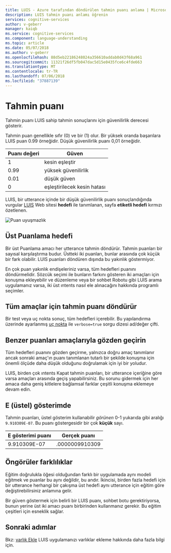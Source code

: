 ```yaml
---
title: LUIS - Azure tarafından döndürülen tahmin puanı anlama | Microsoft Docs
description: LUIS tahmin puanı anlamı öğrenin
services: cognitive-services
author: v-geberr
manager: kaiqb
ms.service: cognitive-services
ms.component: language-understanding
ms.topic: article
ms.date: 05/07/2018
ms.author: v-geberr
ms.openlocfilehash: 88d5eb22186248024a356610addab0d43f68a961
ms.sourcegitcommit: 11321f26df5fb047dac5d15e0435fce6c4fde663
ms.translationtype: MT
ms.contentlocale: tr-TR
ms.lasthandoff: 07/06/2018
ms.locfileid: "37887139"
---
```

# <a name="prediction-score"></a>Tahmin puanı
Tahmin puanı LUIS sahip tahmin sonuçlarını için güvenilirlik derecesi gösterir. 

Tahmin puan genellikle sıfır (0) ve bir (1) olur. Bir yüksek oranda başarılara LUIS puan 0.99 örneğidir. Düşük güvenilirlik puanı 0,01 örneğidir. 

|Puanı değeri|Güven|
|--|--|
|1|kesin eşleştir|
|0.99|yüksek güvenilirlik|
|0.01|düşük güven|
|0|eşleştirilecek kesin hatası|

LUIS, bir utterance içinde bir düşük güvenilirlik puanı sonuçlandığında vurgular [LUIS](luis-reference-regions.md) Web sitesi **hedefi** ile tanımlanan, sayfa **etiketli hedefi** kırmızı özetlenen. 

![Puan uyuşmazlık](./media/luis-concept-score/score-discrepancy.png)

## <a name="top-scoring-intent"></a>Üst Puanlama hedefi
Bir üst Puanlama amacı her utterance tahmin döndürür. Tahmin puanları bir sayısal karşılaştırma budur. Üstteki iki puanları, bunlar arasında çok küçük bir fark olabilir. LUIS puanları döndüren dışında bu yakınlık göstermiyor.  

En çok puan yakınlık endişeleriniz varsa, tüm hedefleri puanını döndürmelidir. Sözcük seçimi ile bunların farkını gösteren iki amaçları için konuşma ekleyebilir ve düzenleme veya bir sohbet Robotu gibi LUIS arama uygulamanız varsa, iki üst ıntents nasıl ele alınacağını hakkında programlı seçimler. 

## <a name="return-prediction-score-for-all-intents"></a>Tüm amaçlar için tahmin puanı döndürür
Bir test veya uç nokta sonuç, tüm hedefleri içerebilir. Bu yapılandırma üzerinde ayarlanmış [uç nokta](https://aka.ms/v1-endpoint-api-docs) ile `verbose=true` sorgu dizesi ad/değer çifti. 

## <a name="review-intents-with-similar-scores"></a>Benzer puanları amaçlarıyla gözden geçirin
Tüm hedefleri puanını gözden geçirme, yalnızca doğru amaç tanımlanır ancak sonraki amaç'ın puanı tanımlanan tutarlı bir şekilde konuşma için önemli ölçüde daha düşük olduğunu doğrulamak için iyi bir yoludur. 

LUIS, birden çok ıntents Kapat tahmin puanları, bir utterance içeriğine göre varsa amaçları arasında geçiş yapabilirsiniz. Bu sorunu gidermek için her amaca daha geniş kitlelere bağlamsal farklar çeşitli konuşma eklemeye devam edin.   

## <a name="e-exponent-notation"></a>E (üstel) gösterimde

Tahmin puanları, üstel gösterim kullanabilir *görünen* 0-1 yukarıda gibi aralığı `9.910309E-07`. Bu puanı göstergesidir bir çok **küçük** sayı.

|E gösterimi puanı |Gerçek puanı|
|--|--|
|9.910309E-07|.0000009910309|

## <a name="differences-with-predictions"></a>Öngörüler farklılıklar
Eğitim doğrulukla öğesi olduğundan farklı bir uygulamada aynı modeli eğitmek ve puanlar bu aynı değildir, bu andır. İkincisi, birden fazla hedefi için bir utterance herhangi bir çakışma üst hedefi aynı utterance için eğitim göre değiştirebilirsiniz anlamına gelir.

Bir güven göstermek için belirli bir LUIS puanı, sohbet botu gerektiriyorsa, bunun yerine üst iki amacı puanı birbirinden kullanmanız gerekir. Bu eğitim çeşitleri için esneklik sağlar. 

## <a name="next-steps"></a>Sonraki adımlar

Bkz: [varlık Ekle](luis-how-to-add-entities.md) LUIS uygulamanızı varlıklar ekleme hakkında daha fazla bilgi için.
